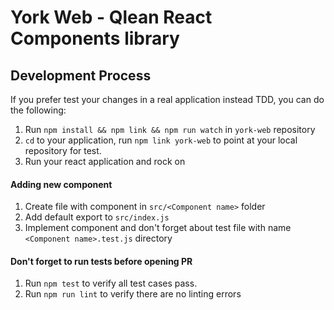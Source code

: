 # York Web - Qlean React Components library

<a name="development"></a>
## Development Process

If you prefer test your changes in a real application instead TDD, you can do the following:

1. Run `npm install && npm link && npm run watch` in `york-web` repository
2. `cd` to your application, run `npm link york-web` to point at your local repository for test.
3. Run your react application and rock on

#### Adding new component
1. Create file with component in `src/<Component name>` folder
2. Add default export to `src/index.js`
3. Implement component and don't forget about test file with name `<Component name>.test.js` directory

#### Don't forget to run tests before opening PR
1. Run `npm test` to verify all test cases pass.
2. Run `npm run lint` to verify there are no linting errors
